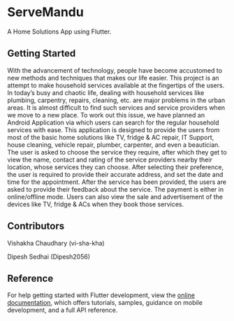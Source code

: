 # ServeMandu

A Home Solutions App using Flutter.


## Getting Started

With the advancement of technology, people have become accustomed to new methods and
techniques that makes our life easier. This project is an attempt to make household
services available at the fingertips of the users. In today’s busy and chaotic life, dealing with
household services like plumbing, carpentry, repairs, cleaning, etc. are major problems in the
urban areas. It is almost difficult to find such services and service providers when we move to
a new place. To work out this issue, we have planned an Android Application via which users
can search for the regular household services with ease. This application is designed to
provide the users from most of the basic home solutions like TV, fridge & AC repair, IT
Support, house cleaning, vehicle repair, plumber, carpenter, and even a beautician. The user is
asked to choose the service they require, after which they get to view the name, contact and
rating of the service providers nearby their location, whose services they can choose. After
selecting their preference, the user is required to provide their accurate address, and set the
date and time for the appointment. After the service has been provided, the users are asked to
provide their feedback about the service. The payment is either in online/offline mode. Users
can also view the sale and advertisement of the devices like TV, fridge & ACs when they
book those services.

## Contributors

Vishakha Chaudhary (vi-sha-kha)

Dipesh Sedhai (Dipesh2056)

## Reference
For help getting started with Flutter development, view the
[online documentation](https://docs.flutter.dev/), which offers tutorials,
samples, guidance on mobile development, and a full API reference.
